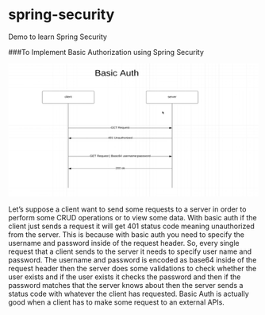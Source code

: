 # spring-security
Demo to learn Spring Security


###To Implement Basic Authorization using Spring Security

![](BasicAuth.png)

Let’s suppose a client want to send some requests to a server in order to perform some CRUD operations or to view some data. With basic auth if the client just 
sends a request it will get 401 status code meaning unauthorized from the server. This is because with basic auth you need to specify the username and password inside of 
the request header. So, every single request that a client sends to the server it needs to specify user name and password. The username and password is encoded as base64 inside
of the request header then the server does some validations to check whether the user exists and if the user exists it checks the password and then if the password matches that 
the server knows about then the server sends a status code with whatever the client has requested. Basic Auth is actually good when a client has to make some request to an
external APIs.
